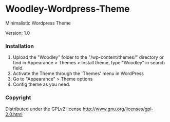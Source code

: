 # Woodley-Wordpress-Theme
Minimalistic Wordpress Theme

Version: 1.0

### Installation
1. Upload the "Woodley" folder to the "/wp-content/themes/" directory
or find in Appearance > Themes > Install theme, type “Woodley” in search field.
2. Activate the Theme through the 'Themes' menu in WordPress
3. Go to "Appearance" > Theme options
4. Config theme as you need.
 
### Copyright
Distributed under the GPLv2 license http://www.gnu.org/licenses/gpl-2.0.html
